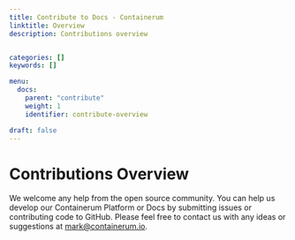 ```yaml
---
title: Contribute to Docs - Containerum
linktitle: Overview
description: Contributions overview


categories: []
keywords: []

menu:
  docs:
    parent: "contribute"
    weight: 1
    identifier: contribute-overview

draft: false
---
```


# Contributions Overview
We welcome any help from the open source community.
You can help us develop our Containerum Platform or Docs by submitting issues or contributing code to GitHub.
Please feel free to contact us with any ideas or suggestions at mark@containerum.io.
